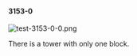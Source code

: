 #### 3153-0
![test-3153-0-0.png](https://github.com/lil-lab/nlvr/raw/master/nlvr/test/images/6/test-3153-0-0.png "test-3153-0-0.png")

There is a tower with only one block.